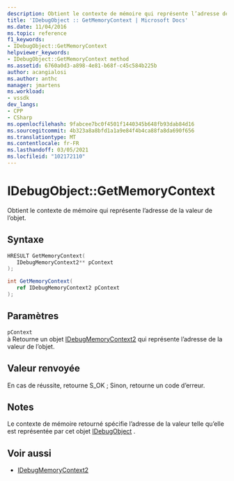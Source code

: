 ```yaml
---
description: Obtient le contexte de mémoire qui représente l’adresse de la valeur de l’objet.
title: 'IDebugObject :: GetMemoryContext | Microsoft Docs'
ms.date: 11/04/2016
ms.topic: reference
f1_keywords:
- IDebugObject::GetMemoryContext
helpviewer_keywords:
- IDebugObject::GetMemoryContext method
ms.assetid: 6760a0d3-a898-4e81-b68f-c45c584b225b
author: acangialosi
ms.author: anthc
manager: jmartens
ms.workload:
- vssdk
dev_langs:
- CPP
- CSharp
ms.openlocfilehash: 9fabcee7bc0f4501f1440345b648fb93dab84d16
ms.sourcegitcommit: 4b323a8a8bfd1a1a9e84f4b4ca88fa8da690f656
ms.translationtype: MT
ms.contentlocale: fr-FR
ms.lasthandoff: 03/05/2021
ms.locfileid: "102172110"
---
```

# <a name="idebugobjectgetmemorycontext"></a>IDebugObject::GetMemoryContext
Obtient le contexte de mémoire qui représente l’adresse de la valeur de l’objet.

## <a name="syntax"></a>Syntaxe

```cpp
HRESULT GetMemoryContext( 
   IDebugMemoryContext2** pContext
);
```

```csharp
int GetMemoryContext(
   ref IDebugMemoryContext2 pContext
);
```

## <a name="parameters"></a>Paramètres
`pContext`\
à Retourne un objet [IDebugMemoryContext2](../../../extensibility/debugger/reference/idebugmemorycontext2.md) qui représente l’adresse de la valeur de l’objet.

## <a name="return-value"></a>Valeur renvoyée
 En cas de réussite, retourne S_OK ; Sinon, retourne un code d’erreur.

## <a name="remarks"></a>Notes
 Le contexte de mémoire retourné spécifie l’adresse de la valeur telle qu’elle est représentée par cet objet [IDebugObject](../../../extensibility/debugger/reference/idebugobject.md) .

## <a name="see-also"></a>Voir aussi
- [IDebugMemoryContext2](../../../extensibility/debugger/reference/idebugmemorycontext2.md)
